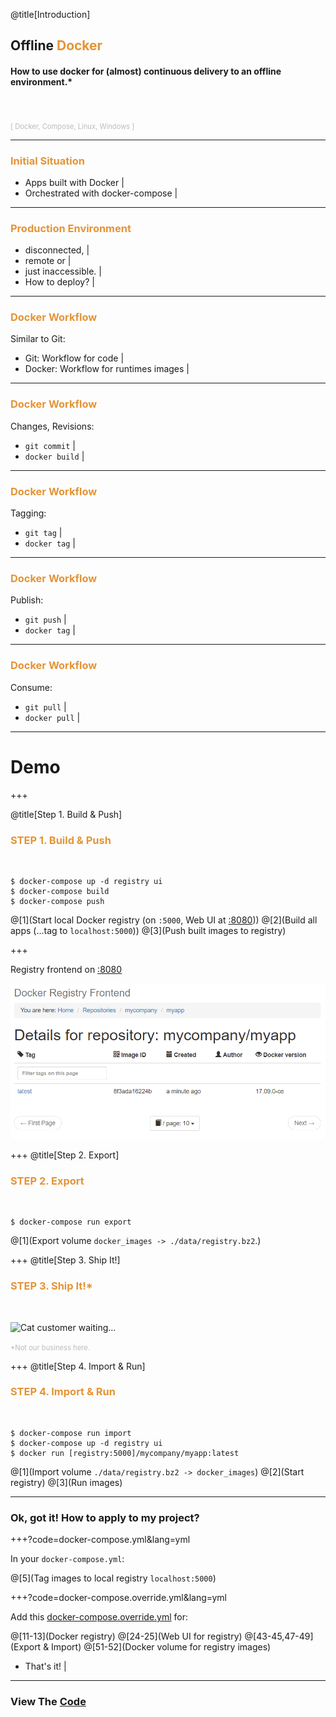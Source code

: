 @title[Introduction]
## Offline <span style="color: #e49436">Docker</span>

#### How to use docker for (almost) continuous delivery to an offline environment.*
<br>
<br>
<span style="color: #bbb; font-size: 80%">[ Docker, Compose, Linux, Windows ]</span>

---

### <span style="color: #e49436">Initial Situation</span>

- Apps built with Docker |
- Orchestrated with docker-compose |

---

### <span style="color: #e49436">Production Environment</span>

- disconnected, | 
- remote or |
- just inaccessible. |
- How to deploy? |

---

### <span style="color: #e49436">Docker Workflow</span>

Similar to Git:
- Git: Workflow for code |
- Docker: Workflow for runtimes images |

---

### <span style="color: #e49436">Docker Workflow</span>

Changes, Revisions:
- `git commit` |
- `docker build` |

---

### <span style="color: #e49436">Docker Workflow</span>

Tagging:
- `git tag` |
- `docker tag` |

---

### <span style="color: #e49436">Docker Workflow</span>

Publish:
- `git push` |
- `docker tag` |

---

### <span style="color: #e49436">Docker Workflow</span>

Consume:
- `git pull` |
- `docker pull` |

---

# Demo

+++

@title[Step 1. Build & Push]

### <span style="color: #e49436">STEP 1. Build & Push</span>
<br>

```console
$ docker-compose up -d registry ui
$ docker-compose build
$ docker-compose push
```

@[1](Start local Docker registry (on `:5000`, Web UI at [:8080](http://localhost:8080)))
@[2](Build all apps (...tag to `localhost:5000`))
@[3](Push built images to registry)

+++

Registry frontend on [:8080](http://localhost:8080)

![See docker images](images/ui-02-pushed.png)

+++
@title[Step 2. Export]

### <span style="color: #e49436">STEP 2. Export</span>
<br>

```console
$ docker-compose run export
```

@[1](Export volume `docker_images -> ./data/registry.bz2`.)

+++
@title[Step 3. Ship It!]

### <span style="color: #e49436">STEP 3. Ship It!*</span>
<br>

![Cat customer waiting...](https://media.giphy.com/media/dw2jpsey5a5I4/giphy.gif)

<span style="color: #bbb; font-size: 80%">*Not our business here.</span>

+++
@title[Step 4. Import & Run]

### <span style="color: #e49436">STEP 4. Import & Run</span>
<br>

```console
$ docker-compose run import
$ docker-compose up -d registry ui
$ docker run [registry:5000]/mycompany/myapp:latest
```

@[1](Import volume `./data/registry.bz2 -> docker_images`)
@[2](Start registry)
@[3](Run images)

---

### Ok, got it! How to apply to my project?

+++?code=docker-compose.yml&lang=yml

In your `docker-compose.yml`:

@[5](Tag images to local registry `localhost:5000`)

+++?code=docker-compose.override.yml&lang=yml

Add this [docker-compose.override.yml](https://github.com/awesome-inc/docker-deploy-offline/blob/master/docker-compose.override.yml) for:

@[11-13](Docker registry)
@[24-25](Web UI for registry)
@[43-45,47-49](Export & Import)
@[51-52](Docker volume for registry images)

- That's it! |

---

### View The <a target="_blank" href="https://github.com/awesome-inc/docker-deploy-offline">Code</a>
